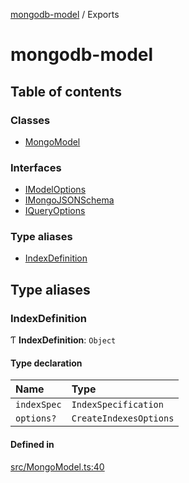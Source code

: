 [mongodb-model](README.md) / Exports

# mongodb-model

## Table of contents

### Classes

- [MongoModel](classes/MongoModel.md)

### Interfaces

- [IModelOptions](interfaces/IModelOptions.md)
- [IMongoJSONSchema](interfaces/IMongoJSONSchema.md)
- [IQueryOptions](interfaces/IQueryOptions.md)

### Type aliases

- [IndexDefinition](modules.md#indexdefinition)

## Type aliases

### IndexDefinition

Ƭ **IndexDefinition**: `Object`

#### Type declaration

| Name | Type |
| :------ | :------ |
| `indexSpec` | `IndexSpecification` |
| `options?` | `CreateIndexesOptions` |

#### Defined in

[src/MongoModel.ts:40](https://github.com/jelgblad/node-mongodb-model/blob/a921d83/src/MongoModel.ts#L40)
